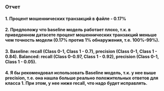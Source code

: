### Отчет
#### 1. Процент мошеннических транзакций в файле - 0.17%
#### 2. Предположу что baseline модель работает плохо, т.к. в приведенном датасете процент мошеннических транзакций меньше чем точность модели (0.17% против 1% обнаружения, т.е. 100%-99%).
#### 3. Baseline: recall (Class 0-1, Class 1 - 0.7), precision (Class 0-1, Class 1 - 0.84). Balanced: recall (Class 0-0.97, Class 1 - 0.92), precision (Class 0-1, Class 1 - 0.05).
#### 4. Я бы рекомендовал использовать Baseline модель, т.к. у нее выше precision, т.е. она нашла больше реально положительных ответов для класса 1. При этом, у нее ниже recall, что надо будет исправлять.
